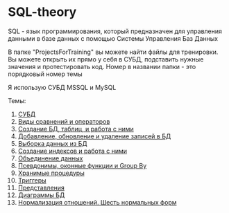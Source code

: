 # SQL-theory
SQL - язык программирования, который предназначен для управления данными в базе данных с помощью Системы Управления Баз Данных

В папке "ProjectsForTraining" вы можете найти файлы для тренировки. Вы можете открыть их прямо у себя в СУБД, подставить нужные значения и протестировать код. Номер в названии папки - это порядковый номер темы

Я использую СУБД MSSQL и MySQL

Темы:
1. [СУБД](https://github.com/Barsuchek/SQL-theory/blob/main/Info/СУБД.md)
2. [Виды сравнений и операторов](https://github.com/Barsuchek/SQL-theory/blob/main/Info/Виды.md)
3. [Создание БД, таблиц, и работа с ними](https://github.com/Barsuchek/SQL-theory/blob/main/Info/СозданиеБД.md)
4. [Добавление, обновление и удаление записей в БД](https://github.com/Barsuchek/SQL-theory/blob/main/Info/ЗаписиБД.md)
5. [Выборка данных из БД](https://github.com/Barsuchek/SQL-theory/blob/main/Info/ВыборкаДанных.md)
6. [Создание индексов и работа с ними](https://github.com/Barsuchek/SQL-theory/blob/main/Info/Индексы.md)
7. [Объединение данных](https://github.com/Barsuchek/SQL-theory/blob/main/Info/ОбъединениеДанных.md)
8. [Псевдонимы, оконные функции и Group By](https://github.com/Barsuchek/SQL-theory/blob/main/Info/ПсевдонимыФункции.md)
9. [Хранимые процедуры](https://github.com/Barsuchek/SQL-theory/blob/main/Info/ХранимыеПроцедуры.md)
10. [Триггеры](https://github.com/Barsuchek/SQL-theory/blob/main/Info/Триггеры.md)
11. [Представления](https://github.com/Barsuchek/SQL-theory/blob/main/Info/Представления.md)
12. [Диаграммы БД](https://github.com/Barsuchek/SQL-theory/blob/main/Info/Диаграммы.md)
13. [Нормализация отношений. Шесть нормальных форм](https://github.com/Barsuchek/SQL-theory/blob/main/Info/НормализацияОтношений.md)